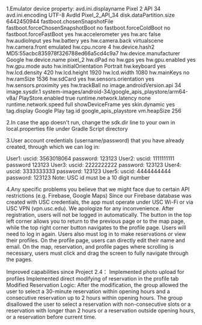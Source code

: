 1.Emulator device property:
   avd.ini.displayname              Pixel 2 API 34
   avd.ini.encoding                 UTF-8
   AvdId                            Pixel_2_API_34
   disk.dataPartition.size          6442450944
   fastboot.chosenSnapshotFile
   fastboot.forceChosenSnapshotBoot no
   fastboot.forceColdBoot           no
   fastboot.forceFastBoot           yes
   hw.accelerometer                 yes
   hw.arc                           false
   hw.audioInput                    yes
   hw.battery                       yes
   hw.camera.back                   virtualscene
   hw.camera.front                  emulated
   hw.cpu.ncore                     4
   hw.device.hash2                  MD5:55acbc835978f326788ed66a5cd4c9a7
   hw.device.manufacturer           Google
   hw.device.name                   pixel_2
   hw.dPad                          no
   hw.gps                           yes
   hw.gpu.enabled                   yes
   hw.gpu.mode                      auto
   hw.initialOrientation            Portrait
   hw.keyboard                      yes
   hw.lcd.density                   420
   hw.lcd.height                    1920
   hw.lcd.width                     1080
   hw.mainKeys                      no
   hw.ramSize                       1536
   hw.sdCard                        yes
   hw.sensors.orientation           yes
   hw.sensors.proximity             yes
   hw.trackBall                     no
   image.androidVersion.api         34
   image.sysdir.1                   system-images/android-34/google_apis_playstore/arm64-v8a/
   PlayStore.enabled                true
   runtime.network.latency          none
   runtime.network.speed            full
   showDeviceFrame                  yes
   skin.dynamic                     yes
   tag.display                      Google Play
   tag.id                           google_apis_playstore
   vm.heapSize                      256

2.In case the app doesn't run, change the sdk.dir line to your own in local.properties file under Gradle Script directory

3.User account credentials (username/password) that you have already created, through which we can log in:
   
   User1: uscid: 3563018064 password: 123123
   User2: uscid: 1111111111 password 123123
   User3: uscid: 2222222222 password: 123123
   User4: uscid: 3333333333 password: 123123
   User5: uscid: 4444444444 password: 123123
   Note: USC id must be a 10 digit number

4.Any specific problems you believe that we might face due to certain API restrictions (e.g. Firebase, Google Maps)
   Since our Firebase database was created with USC credentials, the app must operate under USC Wi-Fi or via USC VPN (vpn.usc.edu). 
   We apologize for any inconvenience.
   After registration, users will not be logged in automatically. The button in the top left corner allows you to return to the previous 
   page or to the map page, while the top right corner button navigates to the profile page. Users will need to log in again.
   Users also must log in to make reservations or view their profiles. On the profile page, users can directly edit their name and email. 
   On the map, reservation, and profile pages where scrolling is necessary, users must click and drag the screen to fully navigate through the pages.


Improved capabilities since Project 2.4：
Implemented photo upload for profiles
Implemented direct modifying of reservation in the profile tab
Modified Reservation Logic:
After the modification, the group allowed the user to select a 30-minute reservation within opening hours and a consecutive reservation up to 2 hours within opening hours. 
The group disallowed the user to select a reservation with non-consecutive slots or a reservation with longer than 2 hours or a reservation outside opening hours, or a reservation before current time.

